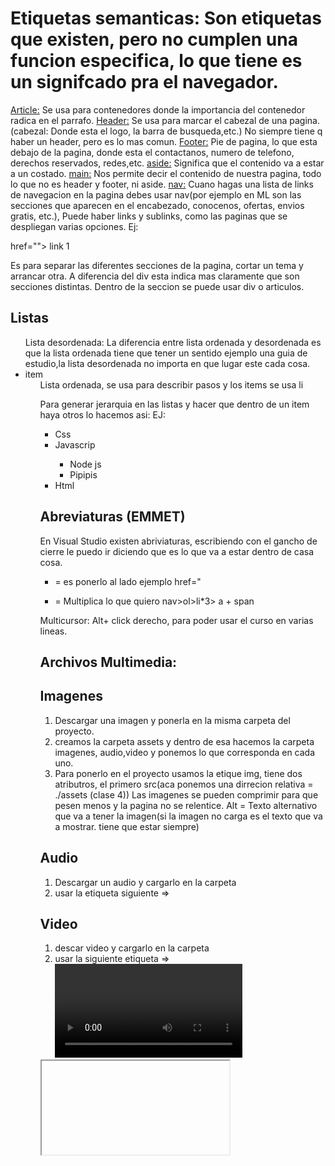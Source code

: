 # Etiquetas semanticas: Son etiquetas que existen, pero no cumplen una funcion especifica, lo que tiene es un signifcado pra el navegador.

<Article:> Se usa para contenedores donde la importancia del contenedor radica en el parrafo. 
<Header:> Se usa para marcar el cabezal de una pagina. (cabezal: Donde esta el logo, la barra de busqueda,etc.) No siempre tiene q haber un header, pero es lo mas comun.
<Footer:> Pie de pagina, lo que esta debajo de la pagina, donde esta el contactanos, numero de telefono, derechos reservados, redes,etc.
<aside:> Significa que el contenido va a estar a un costado. 
<main:> Nos permite decir el contenido de nuestra pagina, todo lo que no es header y footer, ni aside. 
<nav:> Cuano hagas una lista de links de navegacion en la pagina debes usar nav(por ejemplo en ML son las secciones que aparecen en el encabezado, conocenos, ofertas, envios gratis, etc.), Puede haber links y sublinks, como las paginas que se despliegan varias opciones. 
Ej: <nav>
<a> href=""> link 1</a>
</nav>
<section> Es para separar las diferentes secciones de la pagina, cortar un tema y arrancar otra. A diferencia del div esta indica mas claramente que son secciones distintas. Dentro de la seccion se puede usar div o articulos.

# Listas
<ul> Lista desordenada: La diferencia entre lista ordenada y desordenada es que la lista ordenada tiene que tener un sentido ejemplo una guia de estudio,la lista desordenada no importa en que lugar este cada cosa.
<li> item
<ol> Lista ordenada, se usa para describir pasos y los items se usa li

Para generar jerarquia en las listas y hacer que dentro de un item haya otros lo hacemos asi:
EJ: <ul>
        <li>
            Css
        </li>
        <li>
            Javascrip
        </li>
        <ul>
            <li>
                Node js
            </li>
            <li>
                Pipipis
            </li>
        </ul>
        <li>
            Html
        </li>
    </ul>

# Abreviaturas (EMMET)
En Visual Studio existen abriviaturas, escribiendo con el gancho de cierre le puedo ir diciendo que es lo que va a estar dentro de casa cosa. 
+ = es ponerlo al lado ejemplo <a> href="</a> <span>
* = Multiplica lo que quiero 
nav>ol>li*3> a + span 

Multicursor: Alt+ click derecho, para poder usar el curso en varias lineas.


# Archivos Multimedia:
# Imagenes
1. Descargar una imagen y ponerla en la misma carpeta del proyecto.
2. creamos la carpeta assets y dentro de esa hacemos la carpeta imagenes, audio,video y ponemos lo que corresponda en cada uno. 
3. Para ponerlo en el proyecto usamos la etique img, tiene dos atributros, el primero src(aca ponemos una dirrecion relativa = ./assets (clase 4)) Las imagenes se pueden comprimir para que pesen menos y la pagina no se relentice. Alt = Texto alternativo que va a tener la imagen(si la imagen no carga es el texto que va a mostrar. tiene que estar siempre)

# Audio
1. Descargar un audio y cargarlo en la carpeta
2. usar la etiqueta siguiente =>
<audio> Tiene un src: hacer lo mismo que las imagenes y para que funcione hay que agregarle el atributro controls, si no no va ni aparecer en la web.
atributo <loop> para que termine y se vuelva a reproducir(No se usa.)

# Video
1. descar video y cargarlo en la carpeta
2. usar la siguiente etiqueta =>
<video> tiene un src hacer lo mismo que con img, hay que poner el atributo controls para que funcione.
El loop si se usa en el video. Tener en cuenta que el video tarda en cargar ya que es una de las cosas mas pesadas. 

<iframe> cargar una pagina dentro de tu pagina, se puede configurar altura y ancho. Es para poner un video de youtube  ya que el video viene optimizado.( entras a yotube pones compartir y tocas la opcion con los don angulares, ya te da el iframe )



# Imagenes vectoriales: son los icono que tinen la pagina, se pueden buscar en internet y por lo general te dan el codigo html, o podes descargar la imagen hacer una carpeta .svg y luego en el archivo de html llamarla con ./ BOOTSRAP ICONS
# Para hacerlo mas facil vamos hasta abajo de todo de bootsrap copiamos el codigo de CDN, lo pegamos en nuestro head y luego en cada icono que queramos de la pagina copiamos el codigo de "ICON FONT"











<li> <a href="">Primeros pasos con HTML</a></li>
                <li><a href="">¿Que hay en la cabecera?Metadatos en HTML</a></li>
                <li><a href="">Fundamentos de texto en HTML</a></li>
                <li><a href="">Crear Hipervinculos</a></li>
                <li><a href="">Formateo de texto avanzado</a></li>
                <li><a href="">Estructura web y documentacion</a></li>
                <li><a href="">Depurar en HTML</a></li>
                <li><a href="">Marcando una Carta</a></li>
                <li><a href="">Estructuracion de una pagina de contenido</a></li>